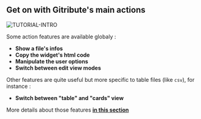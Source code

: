 ## Get on with Gitribute's main actions

<div>
  <img
    alt="TUTORIAL-INTRO"
    src="https://raw.githubusercontent.com/multi-coop/gitribute-documentation-content/main/images/tutorial/commented/tutorial-actions.png"
    />
</div>

Some action features are available globaly :

- **Show a file's infos**
- **Copy the widget's html code**
- **Manipulate the user options**
- **Switch between edit view modes**

Other features are quite useful but more specific to table files (like `csv`), for instance :

- **Switch between "table" and "cards" view**

More details about those features **[in this section](/tutorial-actions)**
